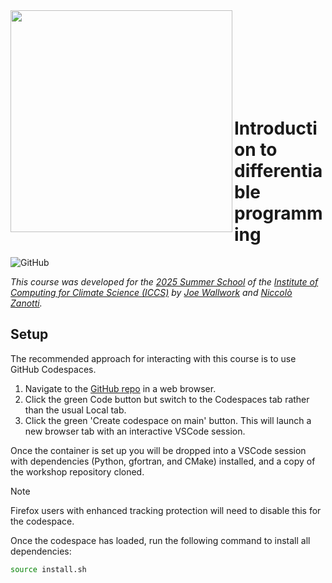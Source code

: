 <img src="slides/ICCS_logo.png"  width="355" align="left">

<br><br><br><br><br><br><br>

# Introduction to differentiable programming

![GitHub](https://img.shields.io/github/license/Cambridge-ICCS/differentiable-programming-summer-school-2025)

*This course was developed for the
[2025 Summer School](https://iccs.cam.ac.uk/events/institute-computing-climate-science-annual-summer-school-2025)
of the
[Institute of Computing for Climate Science (ICCS)](https://iccs.cam.ac.uk) by
[Joe Wallwork](https://joewallwork.com) and
[Niccolò Zanotti](https://niccolozanotti.com).*

## Setup

The recommended approach for interacting with this course is to use GitHub
Codespaces.

1. Navigate to the [GitHub repo](https://github.com/Cambridge-ICCS/differentiable-programming-summer-school-2025)
   in a web browser.
2. Click the green Code button but switch to the Codespaces tab rather than the
   usual Local tab.
3. Click the green 'Create codespace on main' button. This will launch a new
   browser tab with an interactive VSCode session.

Once the container is set up you will be dropped into a VSCode session with
dependencies (Python, gfortran, and CMake) installed, and a copy of the workshop
repository cloned.

> [!NOTE]  
> Firefox users with enhanced tracking protection will need to disable this for
> the codespace.

Once the codespace has loaded, run the following command to install all
dependencies:
```sh
source install.sh
```
